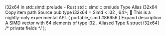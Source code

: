 i32x64 in std::simd::prelude - Rust
std
::
simd
::
prelude
Type Alias
i32x64
Copy item path
Source
pub type i32x64 =
Simd
<
i32
, 64>;
🔬
This is a nightly-only experimental API. (
portable_simd
#86656
)
Expand description
A SIMD vector with 64 elements of type
i32
.
Aliased Type
§
struct i32x64(
/* private fields */
);